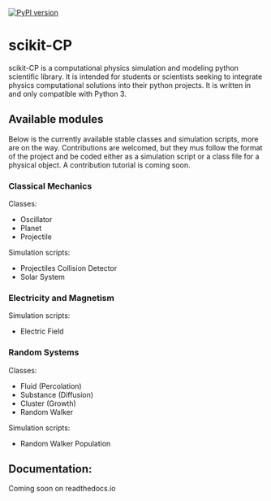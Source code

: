 [![PyPI version](https://badge.fury.io/py/scikit-CP.svg)](https://badge.fury.io/py/scikit-CP)

# scikit-CP
scikit-CP is a computational physics simulation and modeling python scientific library. It is intended
for students or scientists seeking to integrate physics computational solutions into their python 
projects. It is written in and only compatible with Python 3. 

## Available modules
Below is the currently available stable classes and simulation scripts, more are on the way.
Contributions are welcomed, but they mus follow the format of the project and be coded either as a 
simulation script or a class file for a physical object. A contribution tutorial is coming soon.

### Classical Mechanics
Classes:
 + Oscillator
 + Planet
 + Projectile
 
Simulation scripts:
 + Projectiles Collision Detector
 + Solar System

### Electricity and Magnetism
Simulation scripts:
 + Electric Field

### Random Systems
Classes:
 + Fluid (Percolation)
 + Substance (Diffusion)
 + Cluster (Growth)
 + Random Walker
 
Simulation scripts:
 + Random Walker Population


## Documentation:
Coming soon on readthedocs.io

